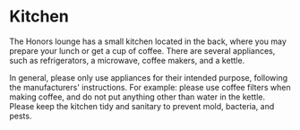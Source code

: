 # Kitchen

The Honors lounge has a small kitchen located in the back, where you may prepare your lunch or get a cup of coffee.  There are several appliances, such as refrigerators, a microwave, coffee makers, and a kettle. 

In general, please only use appliances for their intended purpose, following the manufacturers' instructions.  For example: please use coffee filters when making coffee, and do not put anything other than water in the kettle.  Please keep the kitchen tidy and sanitary to prevent mold, bacteria, and pests. 
